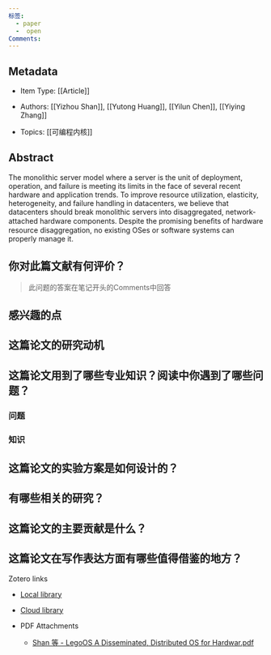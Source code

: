 ```yaml
---
标签:
  - paper
  -  open
Comments:
---
```

## Metadata
* Item Type: [[Article]]      
* Authors: [[Yizhou Shan]], [[Yutong Huang]], [[Yilun Chen]], [[Yiying Zhang]]      
   
* Topics: [[可编程内核]]   
  

## Abstract

The monolithic server model where a server is the unit of deployment, operation, and failure is meeting its limits in the face of several recent hardware and application trends. To improve resource utilization, elasticity, heterogeneity, and failure handling in datacenters, we believe that datacenters should break monolithic servers into disaggregated, network-attached hardware components. Despite the promising beneﬁts of hardware resource disaggregation, no existing OSes or software systems can properly manage it.


## 你对此篇文献有何评价？

>此问题的答案在笔记开头的Comments中回答


## 感兴趣的点



## 这篇论文的研究动机




## 这篇论文用到了哪些专业知识？阅读中你遇到了哪些问题？ 
### 问题
### 知识


## 这篇论文的实验方案是如何设计的？ 




## 有哪些相关的研究？




## 这篇论文的主要贡献是什么？



## 这篇论文在写作表达方面有哪些值得借鉴的地方？





Zotero links

* [Local library](zotero://select/items/1_SPK3DIRJ)    
* [Cloud library](http://zotero.org/users/12537825/items/SPK3DIRJ)  
  
    
* PDF Attachments
	- [Shan 等 - LegoOS A Disseminated, Distributed OS for Hardwar.pdf](zotero://open-pdf/library/items/B8KTBDMF)  
